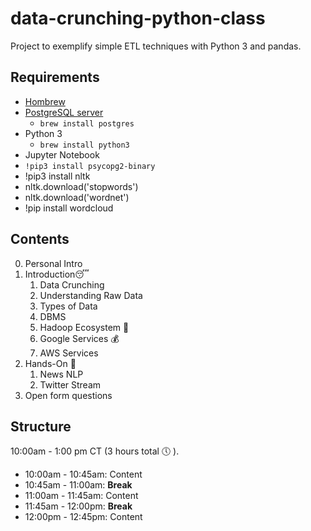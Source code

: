 # data-crunching-python-class
Project to exemplify simple ETL techniques with Python 3 and pandas.

## Requirements
- [Hombrew](https://brew.sh/)
- [PostgreSQL server](https://www.postgresql.org/download/macosx/)
    - `brew install postgres`
- Python 3
    - `brew install python3`
- Jupyter Notebook
- `!pip3 install psycopg2-binary`
- !pip3 install nltk
- nltk.download('stopwords')
- nltk.download('wordnet')
- !pip install wordcloud

## Contents 
0. Personal Intro
1. Introduction:sleeping:
    1. Data Crunching
    2. Understanding Raw Data
    3. Types of Data
    4. DBMS
    5. Hadoop Ecosystem :elephant:
    7. Google Services :moneybag:
    8. AWS Services 
3. Hands-On :snake:
    1. News NLP
    2. Twitter Stream
4. Open form questions

## Structure

10:00am - 1:00 pm CT (3 hours total :clock5: ).

- 10:00am - 10:45am: Content
- 10:45am - 11:00am: **Break**
- 11:00am - 11:45am: Content
- 11:45am - 12:00pm: **Break**
- 12:00pm - 12:45pm: Content
